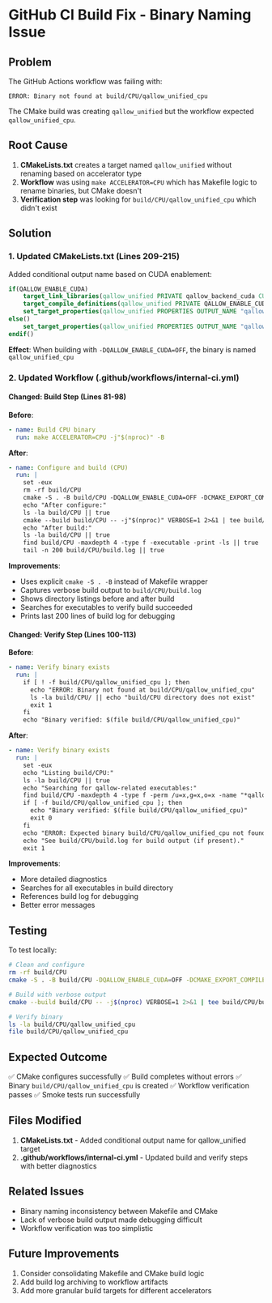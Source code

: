 # GitHub CI Build Fix - Binary Naming Issue

## Problem

The GitHub Actions workflow was failing with:
```
ERROR: Binary not found at build/CPU/qallow_unified_cpu
```

The CMake build was creating `qallow_unified` but the workflow expected `qallow_unified_cpu`.

## Root Cause

1. **CMakeLists.txt** creates a target named `qallow_unified` without renaming based on accelerator type
2. **Workflow** was using `make ACCELERATOR=CPU` which has Makefile logic to rename binaries, but CMake doesn't
3. **Verification step** was looking for `build/CPU/qallow_unified_cpu` which didn't exist

## Solution

### 1. Updated CMakeLists.txt (Lines 209-215)

Added conditional output name based on CUDA enablement:

```cmake
if(QALLOW_ENABLE_CUDA)
    target_link_libraries(qallow_unified PRIVATE qallow_backend_cuda CUDA::cudart)
    target_compile_definitions(qallow_unified PRIVATE QALLOW_ENABLE_CUDA)
    set_target_properties(qallow_unified PROPERTIES OUTPUT_NAME "qallow_unified_cuda")
else()
    set_target_properties(qallow_unified PROPERTIES OUTPUT_NAME "qallow_unified_cpu")
endif()
```

**Effect**: When building with `-DQALLOW_ENABLE_CUDA=OFF`, the binary is named `qallow_unified_cpu`

### 2. Updated Workflow (.github/workflows/internal-ci.yml)

#### Changed: Build Step (Lines 81-98)

**Before**:
```yaml
- name: Build CPU binary
  run: make ACCELERATOR=CPU -j"$(nproc)" -B
```

**After**:
```yaml
- name: Configure and build (CPU)
  run: |
    set -eux
    rm -rf build/CPU
    cmake -S . -B build/CPU -DQALLOW_ENABLE_CUDA=OFF -DCMAKE_EXPORT_COMPILE_COMMANDS=ON
    echo "After configure:"
    ls -la build/CPU || true
    cmake --build build/CPU -- -j"$(nproc)" VERBOSE=1 2>&1 | tee build/CPU/build.log || (echo "Build failed - see build/CPU/build.log" && tail -n 200 build/CPU/build.log && false)
    echo "After build:"
    ls -la build/CPU || true
    find build/CPU -maxdepth 4 -type f -executable -print -ls || true
    tail -n 200 build/CPU/build.log || true
```

**Improvements**:
- Uses explicit `cmake -S . -B` instead of Makefile wrapper
- Captures verbose build output to `build/CPU/build.log`
- Shows directory listings before and after build
- Searches for executables to verify build succeeded
- Prints last 200 lines of build log for debugging

#### Changed: Verify Step (Lines 100-113)

**Before**:
```yaml
- name: Verify binary exists
  run: |
    if [ ! -f build/CPU/qallow_unified_cpu ]; then
      echo "ERROR: Binary not found at build/CPU/qallow_unified_cpu"
      ls -la build/CPU/ || echo "build/CPU directory does not exist"
      exit 1
    fi
    echo "Binary verified: $(file build/CPU/qallow_unified_cpu)"
```

**After**:
```yaml
- name: Verify binary exists
  run: |
    set -eux
    echo "Listing build/CPU:"
    ls -la build/CPU || true
    echo "Searching for qallow-related executables:"
    find build/CPU -maxdepth 4 -type f -perm /u=x,g=x,o=x -name "*qallow*" -print -ls || true
    if [ -f build/CPU/qallow_unified_cpu ]; then
      echo "Binary verified: $(file build/CPU/qallow_unified_cpu)"
      exit 0
    fi
    echo "ERROR: Expected binary build/CPU/qallow_unified_cpu not found."
    echo "See build/CPU/build.log for build output (if present)."
    exit 1
```

**Improvements**:
- More detailed diagnostics
- Searches for all executables in build directory
- References build log for debugging
- Better error messages

## Testing

To test locally:

```bash
# Clean and configure
rm -rf build/CPU
cmake -S . -B build/CPU -DQALLOW_ENABLE_CUDA=OFF -DCMAKE_EXPORT_COMPILE_COMMANDS=ON

# Build with verbose output
cmake --build build/CPU -- -j$(nproc) VERBOSE=1 2>&1 | tee build/CPU/build.log

# Verify binary
ls -la build/CPU/qallow_unified_cpu
file build/CPU/qallow_unified_cpu
```

## Expected Outcome

✅ CMake configures successfully
✅ Build completes without errors
✅ Binary `build/CPU/qallow_unified_cpu` is created
✅ Workflow verification passes
✅ Smoke tests run successfully

## Files Modified

1. **CMakeLists.txt** - Added conditional output name for qallow_unified target
2. **.github/workflows/internal-ci.yml** - Updated build and verify steps with better diagnostics

## Related Issues

- Binary naming inconsistency between Makefile and CMake
- Lack of verbose build output made debugging difficult
- Workflow verification was too simplistic

## Future Improvements

1. Consider consolidating Makefile and CMake build logic
2. Add build log archiving to workflow artifacts
3. Add more granular build targets for different accelerators

